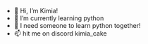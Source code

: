 - 👋 Hi, I’m Kimia!
- 🌱 I’m currently learning python
- 💞️ I need someone to learn python together!
- 📫 hit me on discord kimia_cake

<!---
Kimiacake/Kimiacake is a ✨ special ✨ repository because its `README.md` (this file) appears on your GitHub profile.
You can click the Preview link to take a look at your changes.
--->

